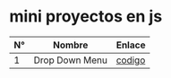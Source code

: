 # mini proyectos en js

| N°     | Nombre    | Enlace           |
|--------|-----------|------------------|
| 1      | Drop Down Menu | [codigo](https://github.com/eridev14/mini-js-proyects/tree/main/drop-down-menu)    |